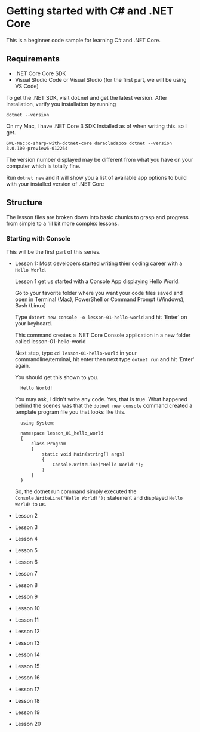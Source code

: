 # Getting started with C# and .NET Core

This is a beginner code sample for learning C# and .NET Core.

## Requirements

- .NET Core Core SDK
- Visual Studio Code or Visual Studio (for the first part, we will be using VS Code)

To get the .NET SDK, visit dot.net and get the latest version. After installation, verify you installation by running

    dotnet --version

On my Mac, I have .NET Core 3 SDK Installed as of when writing this. so I get.

    GWL-Mac:c-sharp-with-dotnet-core daraoladapo$ dotnet --version
    3.0.100-preview6-012264

The version number displayed may be different from what you have on your computer which is totally fine.

Run `dotnet new` and it will show you a list of available app options to build with your installed version of .NET Core

## Structure

The lesson files are broken down into basic chunks to grasp and progress from simple to a 'lil bit more complex lessons.

### Starting with Console

This will be the first part of this series.

- Lesson 1: Most developers started writing thier coding career with a `Hello World`.

    Lesson 1 get us started with a Console App displaying Hello World.

    Go to your favorite folder where you want your code files saved and open in Terminal (Mac), PowerShell or Command Prompt (Windows), Bash (Linux)

    Type `dotnet new console -o lesson-01-hello-world` and hit 'Enter' on your keyboard.

    This command creates a .NET Core Console application in a new folder called lesson-01-hello-world

    Next step, type `cd lesson-01-hello-world` in your commandline/terminal, hit enter then next type `dotnet run` and hit 'Enter' again.

    You should get this shown to you.

        Hello World!

    You may ask, I didn't write any code. Yes, that is true. What happened behind the scenes was that the `dotnet new console` command created a template program file you that looks like this.

        using System;

        namespace lesson_01_hello_world
        {
            class Program
            {
                static void Main(string[] args)
                {
                    Console.WriteLine("Hello World!");
                }
            }
        }

    So, the dotnet run command simply executed the `Console.WriteLine("Hello World!");` statement and displayed `Hello World!` to us.
- Lesson 2

- Lesson 3

- Lesson 4

- Lesson 5

- Lesson 6

- Lesson 7

- Lesson 8

- Lesson 9

- Lesson 10

- Lesson 11

- Lesson 12

- Lesson 13

- Lesson 14

- Lesson 15

- Lesson 16

- Lesson 17

- Lesson 18

- Lesson 19

- Lesson 20
